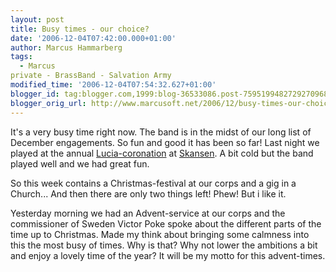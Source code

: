 ```yaml
---
layout: post
title: Busy times - our choice?
date: '2006-12-04T07:42:00.000+01:00'
author: Marcus Hammarberg
tags:
  - Marcus
private - BrassBand - Salvation Army
modified_time: '2006-12-04T07:54:32.627+01:00'
blogger_id: tag:blogger.com,1999:blog-36533086.post-7595199482729270968
blogger_orig_url: http://www.marcusoft.net/2006/12/busy-times-our-choice.html
---
```


It's a
very busy time right now. The band is in the midst of our long list of
December engagements. So fun and good it has been so far! Last night we
played at the annual
[Lucia-coronation](http://www.city.se/ArticlePages/200612/03/20061203202200_137/20061203202200_137.dbp.asp)
at [Skansen](http://www.skansen.se/). A bit cold but the band played
well and we had great fun.

So this week contains a Christmas-festival at our corps and a gig in a
Church... And then there are only two things left! Phew! But i like
it.

Yesterday morning we had an Advent-service at our corps and the
commissioner of Sweden Victor Poke spoke about the different parts of
the time up to Christmas. Made my think about bringing some calmness
into this the most busy of times. Why is that? Why not lower the
ambitions a bit and enjoy a lovely time of the year? It will be my motto
for this advent-times.
